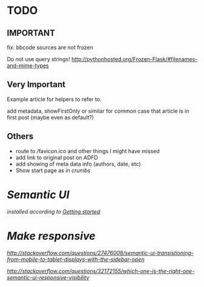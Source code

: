 # TODO

## IMPORTANT

fix: bbcode sources are not frozen

Do not use query strings! http://pythonhosted.org/Frozen-Flask/#filenames-and-mime-types

## Very Important

Example article for helpers to refer to.

add metadata, showFirstOnly or similar for common case that article is in first post (maybe even as default?)

## Others

* route to /favicon.ico and other things I might have missed
* add link to original post on ADFD
* add showing of meta data info (authors, date, etc)
* Show start page as <i class="home icon"> in crumbs

# Semantic UI

installed according to [Getting started](http://semantic-ui.com/introduction/getting-started.html)

# Make responsive

http://stackoverflow.com/questions/27476008/semantic-ui-transistioning-from-mobile-to-tablet-displays-with-the-sidebar-open

http://stackoverflow.com/questions/32172155/which-one-is-the-right-one-semantic-ui-responsive-visibility

